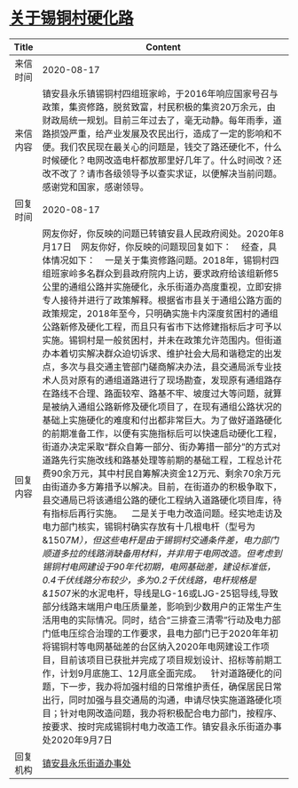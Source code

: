 # <a href="http://www.shangluo.gov.cn/zmhd/ldxxxx.jsp?urltype=leadermail.LeaderMailContentUrl&wbtreeid=1112&leadermailid=6329">关于锡铜村硬化路</a>
| Title |                                                                                                                                                                                                                                                                                                                                                                                                                                                                                                                                                   Content                                                                                                                                                                                                                                                                                                                                                                                                                                                                                                                                                    |
|:-----:|--------------------------------------------------------------------------------------------------------------------------------------------------------------------------------------------------------------------------------------------------------------------------------------------------------------------------------------------------------------------------------------------------------------------------------------------------------------------------------------------------------------------------------------------------------------------------------------------------------------------------------------------------------------------------------------------------------------------------------------------------------------------------------------------------------------------------------------------------------------------------------------------------------------------------------------------------------------------------------------------------------------------------------------------------------------------------------------------------------------|
| 来信时间  | 2020-08-17                                                                                                                                                                                                                                                                                                                                                                                                                                                                                                                                                                                                                                                                                                                                                                                                                                                                                                                                                                                                                                                                                                   |
| 来信内容  | 镇安县永乐镇锡铜村四组班家岭，于2016年响应国家号召与政策，集资修路，脱贫致富，村民积极的集资20万余元，由财政局统一规划。目前三年过去了，毫无动静。每年雨季，道路损毁严重，给产业发展及农民出行，造成了一定的影响和不便。我们农民现在最关心的问题是，钱交了路还硬化不，什么时候硬化？电网改造电杆都放那里好几年了。什么时间改？还改不改了？请市各级领导予以查实求证，以便解决当前问题。感谢党和国家，感谢领导。                                                                                                                                                                                                                                                                                                                                                                                                                                                                                                                                                                                                                                                                                                                                                                                                                                                                                                   |
| 回复时间  | 2020-08-17                                                                                                                                                                                                                                                                                                                                                                                                                                                                                                                                                                                                                                                                                                                                                                                                                                                                                                                                                                                                                                                                                                   |
| 回复内容  | 网友你好，你反映的问题已转镇安县人民政府阅处。2020年8月17日    网友你好，你反映的问题现回复如下：    经查，具体情况如下：    一是关于集资修路问题。2018年，锡铜村四组班家岭多名群众到县政府院内上访，要求政府给该组新修5公里的通组公路并实施硬化，永乐街道办高度重视，立即安排专人接待并进行了政策解释。根据省市县关于通组公路方面的政策规定，2018年至今，只明确实施卡内深度贫困村的通组公路新修及硬化工程，而且只有省市下达修建指标后才可予以实施。锡铜村是一般贫困村，并未在政策允许范围内。但街道办本着切实解决群众迫切诉求、维护社会大局和谐稳定的出发点，多次与县交通主管部门磋商解决办法，县交通局派专业技术人员对原有的通组道路进行了现场勘查，发现原有通组路存在路线不合理、路面较窄、路基不牢、坡度过大等问题，就算是被纳入通组公路新修及硬化项目了，在现有通组公路状况的基础上实施硬化的难度和付出都非常巨大。为了做好道路硬化的前期准备工作，以便有实施指标后可以快速启动硬化工程，街道办决定采取“群众自筹一部分、街办筹措一部分”的方式对道路先行实施改线和路基处理等前期的基础工程，工程总计花费90余万元，其中村民自筹解决资金12万元、剩余70余万元由街道办多方筹措予以解决。目前，在街道办的积极争取下，县交通局已将该通组公路的硬化工程纳入道路硬化项目库，待有指标后再行实施。    二是关于电力改造问题。经实地走访及电力部门核实，锡铜村确实存放有十几根电杆（型号为&150*7M），但这些电杆是由于锡铜村交通条件差，电力部门顺道多拉的线路消缺备用材料，并非用于电网改造。但考虑到锡铜村电网建设于90年代初期，电网基础差，建设标准低，0.4千伏线路分布较少，多为0.2千伏线路，电杆规格是&150*7米的水泥电杆，导线是LG-16或LJG-25铝导线,导致部分线路末端用户电压质量差，影响到少数用户的正常生产生活用电的实际情况。同时，结合“三排查三清零”行动及电力部门低电压综合治理的工作要求，县电力部门已于2020年年初将锡铜村等电网基础差的台区纳入2020年电网建设工作项目，目前该项目已获批并完成了项目规划设计、招标等前期工作，计划9月底施工、12月底全面完成。    针对道路硬化的问题，下一步，我办将加强村组的日常维护责任，确保居民日常出行，同时加强与县交通局的沟通，申请尽快实施道路硬化项目；针对电网改造问题，我办将积极配合电力部门，按程序、按要求、按时完成锡铜村电力改造工作。镇安县永乐街道办事处2020年9月7日 |
| 回复机构  | <a href="../../category/agencies/镇安县永乐街道办事处.md">镇安县永乐街道办事处</a>                                                                                                                                                                                                                                                                                                                                                                                                                                                                                                                                                                                                                                                                                                                                                                                                                                                                                                                                                                                                                                               |